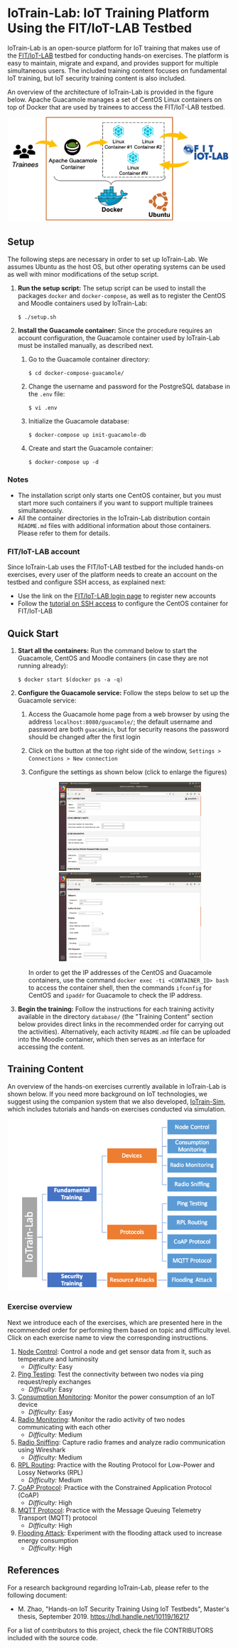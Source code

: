 

# IoTrain-Lab: IoT Training Platform Using the FIT/IoT-LAB Testbed

IoTrain-Lab is an open-source platform for IoT training that makes use
of the [FIT/IoT-LAB](https://www.iot-lab.info/) testbed for conducting
hands-on exercises. The platform is easy to maintain, migrate and
expand, and provides support for multiple simultaneous users. The
included training content focuses on fundamental IoT training, but IoT
security training content is also included.

An overview of the architecture of IoTrain-Lab is provided in the
figure below. Apache Guacamole manages a set of CentOS Linux
containers on top of Docker that are used by trainees to access the
FIT/IoT-LAB testbed.
<div align=center><img src="figures/platform_architecture.png"></div>


## Setup

The following steps are necessary in order to set up IoTrain-Lab. We
assumes Ubuntu as the host OS, but other operating systems can be used
as well with minor modifications of the setup script.

1. **Run the setup script:** The setup script can be used to install
the packages `docker` and `docker-compose`, as well as to register the
CentOS and Moodle containers used by IoTrain-Lab:
	```
	$ ./setup.sh
	```

2. **Install the Guacamole container:** Since the procedure requires
an account configuration, the Guacamole container used by IoTrain-Lab
must be installed manually, as described next.

	1. Go to the Guacamole container directory:
		```
		$ cd docker-compose-guacamole/
		```
	2. Change the username and password for the PostgreSQL
	database in the `.env` file:
		```
		$ vi .env
		```
	3. Initialize the Guacamole database:
		```
		$ docker-compose up init-guacamole-db
		```
	4. Create and start the Guacamole container:
		```
		$ docker-compose up -d 
		```

### Notes

* The installation script only starts one CentOS container, but you
  must start more such containers if you want to support multiple
  trainees simultaneously.
* All the container directories in the IoTrain-Lab distribution
  contain `README.md` files with additional information about those
  containers. Please refer to them for details.

### FIT/IoT-LAB account

Since IoTrain-Lab uses the FIT/IoT-LAB testbed for the included
hands-on exercises, every user of the platform needs to create an
account on the testbed and configure SSH access, as explained next:
* Use the link on the [FIT/IoT-LAB login
  page](https://www.iot-lab.info/testbed/login?next=%2Fdashboard) to
  register new accounts
* Follow the [tutorial on SSH
  access](https://www.iot-lab.info/tutorials/ssh-access/) to configure
  the CentOS container for FIT/IoT-LAB


## Quick Start

1. **Start all the containers:** Run the command below to start the
Guacamole, CentOS and Moodle containers (in case they are not running
already):
	```
	$ docker start $(docker ps -a -q)
	```

2. **Configure the Guacamole service:** Follow the steps below to set
up the Guacamole service:

	1. Access the Guacamole home page from a web browser by using
	the address `localhost:8080/guacamole/`; the default username
	and password are both `guacadmin`, but for security reasons
	the password should be changed after the first login

	2. Click on the button at the top right side of the window,
	`Settings > Connections > New connection`

	3. Configure the settings as shown below (click to enlarge the
	figures)
		<div align=center>
		<img width="320" src="figures/guacamole_settings1.png">
		<img width="320" src="figures/guacamole_settings2.png">
		</div>

		In order to get the IP addresses of the CentOS and
		Guacamole containers, use the command `docker exec -ti
		<CONTAINER_ID> bash` to access the container shell,
		then the commands `ifconfig` for CentOS and `ipaddr`
		for Guacamole to check the IP address.

3. **Begin the training:** Follow the instructions for each training
activity available in the directory `database/` (the "Training
Content" section below provides direct links in the recommended order
for carrying out the activities). Alternatively, each activity
`README.md` file can be uploaded into the Moodle container, which then
serves as an interface for accessing the content.


## Training Content

An overview of the hands-on exercises currently available in
IoTrain-Lab is shown below. If you need more background on IoT
technologies, we suggest using the companion system that we also
developed, [IoTrain-Sim](https://github.com/crond-jaist/iotrain-sim),
which includes tutorials and hands-on exercises conducted via
simulation.
<div align=center><img src="figures/content_overview.png"></div>

### Exercise overview

Next we introduce each of the exercises, which are presented here in
the recommended order for performing them based on topic and
difficulty level. Click on each exercise name to view the
corresponding instructions.

1. [Node Control](database/fundamental_training/devices/node_control/README.md): Control a node and get sensor data from it, such as temperature and luminosity
	- _Difficulty:_ Easy
2. [Ping Testing](database/fundamental_training/protocols/ping_testing/README.md): Test the connectivity between two nodes via ping request/reply exchanges
	- _Difficulty:_ Easy
3. [Consumption Monitoring](database/fundamental_training/devices/consumption_monitoring/README.md): Monitor the power consumption of an IoT device
	- _Difficulty:_ Easy
4. [Radio Monitoring](database/fundamental_training/devices/radio_monitoring/README.md): Monitor the radio activity of two nodes communicating with each other
	- _Difficulty:_ Medium
5. [Radio Sniffing](database/fundamental_training/devices/radio_sniffing/README.md): Capture radio frames and analyze radio communication using Wireshark
	- _Difficulty:_ Medium
6. [RPL Routing](database/fundamental_training/protocols/rpl_routing/README.md): Practice with the Routing Protocol for Low-Power and Lossy Networks (RPL)
	- _Difficulty:_ Medium
7. [CoAP Protocol](database/fundamental_training/protocols/coap_protocol/README.md): Practice with the Constrained Application Protocol (CoAP)
	- _Difficulty:_ High
8. [MQTT Protocol](database/fundamental_training/protocols/mqtt_protocol/README.md): Practice with the Message Queuing  Telemetry Transport (MQTT) protocol
	- _Difficulty:_ High
9. [Flooding Attack](database/security_training/resource_attacks/flooding_attack/README.md): Experiment with the flooding attack used to increase energy consumption
	- _Difficulty:_ High


## References

For a research background regarding IoTrain-Lab, please refer to the following document:
* M. Zhao, "Hands-on IoT Security Training Using IoT Testbeds", Master's thesis, September 2019. https://hdl.handle.net/10119/16217

For a list of contributors to this project, check the file CONTRIBUTORS included with the source code.
